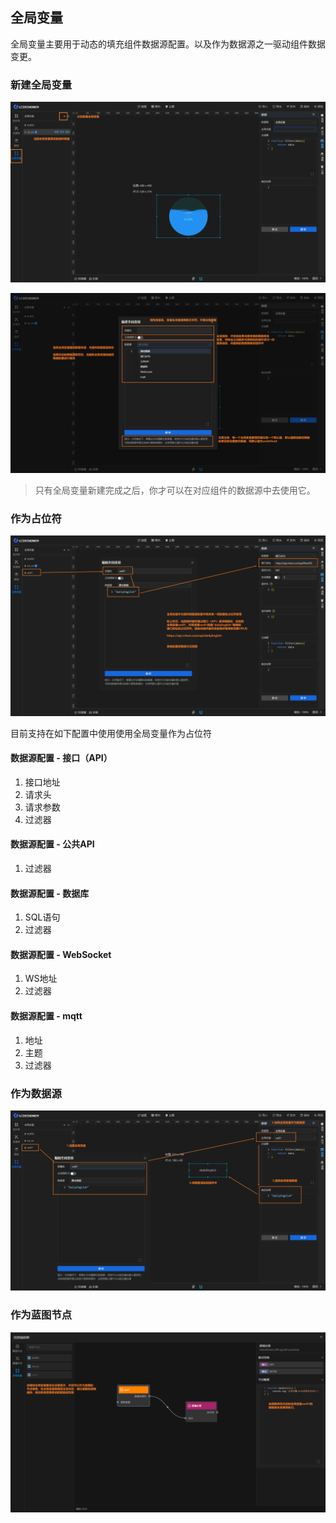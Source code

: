 ## 全局变量

全局变量主要用于动态的填充组件数据源配置。以及作为数据源之一驱动组件数据变更。

### 新建全局变量

![全局变量列表.png](全局变量列表.png)

![新建全局变量.png](新建全局变量.png)

> 只有全局变量新建完成之后，你才可以在对应组件的数据源中去使用它。

### 作为占位符

![全局变量占位符.png](全局变量占位符.png)

目前支持在如下配置中使用使用全局变量作为占位符

#### 数据源配置 - 接口（API）

1. 接口地址
2. 请求头
3. 请求参数
4. 过滤器

#### 数据源配置 - 公共API

1. 过滤器

#### 数据源配置 - 数据库

1. SQL语句
2. 过滤器

#### 数据源配置 - WebSocket

1. WS地址
2. 过滤器

#### 数据源配置 - mqtt

1. 地址
2. 主题
3. 过滤器

### 作为数据源

![全局变量作为数据源.png](全局变量作为数据源.png)


### 作为蓝图节点

![全局变量作为蓝图节点.png](全局变量作为蓝图节点.png)